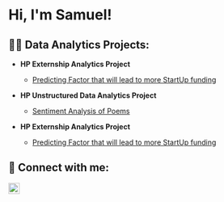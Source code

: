 <h1>Hi, I'm Samuel!

<h2>👨‍💻 Data Analytics Projects:</h2>

- <b>HP Externship Analytics Project </b>
  - [Predicting Factor that will lead to more StartUp funding](https://github.com/SamuCond/HP-Startup-Funding-Analysis.git)

- <b>HP Unstructured Data Analytics Project </b>
  - [Sentiment Analysis of Poems](https://github.com/SamuCond/Sentiment-Analysis-of-Poems.git)
  
- <b>HP Externship Analytics Project </b>
  - [Predicting Factor that will lead to more StartUp funding](https://github.com/SamuCond/HP-Startup-Funding-Analysis.git)

<h2> 🤳 Connect with me:</h2>

[<img align="left" alt="JoshMadakor | LinkedIn" width="22px" src="https://cdn.jsdelivr.net/npm/simple-icons@v3/icons/linkedin.svg" />][linkedin]


[linkedin]: https://www.linkedin.com/in/samcondori/

<!--
**joshmadakor1/joshmadakor1** is a ✨ _special_ ✨ repository because its `README.md` (this file) appears on your GitHub profile.

Here are some ideas to get you started:

- 🔭 I’m currently working on ...
- 🌱 I’m currently learning ...
- 👯 I’m looking to collaborate on ...
- 🤔 I’m looking for help with ...
- 💬 Ask me about ...
- 📫 How to reach me: ...
- 😄 Pronouns: ...
- ⚡ Fun fact: ...
-->
